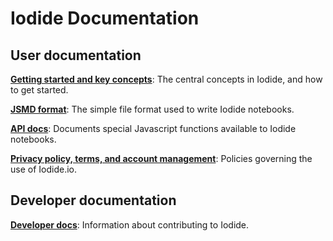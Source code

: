 # Iodide Documentation 

## User documentation

**[Getting started and key concepts](key_concepts.md)**: The central concepts in Iodide, and how to get started.

**[JSMD format](jsmd.md)**: The simple file format used to write Iodide notebooks.

**[API docs](api.md)**: Documents special Javascript functions available to
Iodide notebooks.

**[Privacy policy, terms, and account management](policies.md)**: Policies governing the use of Iodide.io.

## Developer documentation

**[Developer docs](developer.md)**: Information about contributing to Iodide.
